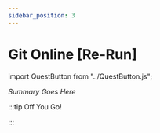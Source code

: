 ```yaml
---
sidebar_position: 3
---
```


# Git Online [Re-Run]
import QuestButton from "../QuestButton.js";

_Summary Goes Here_

:::tip Off You Go!

<QuestButton text="Quest" />

:::

